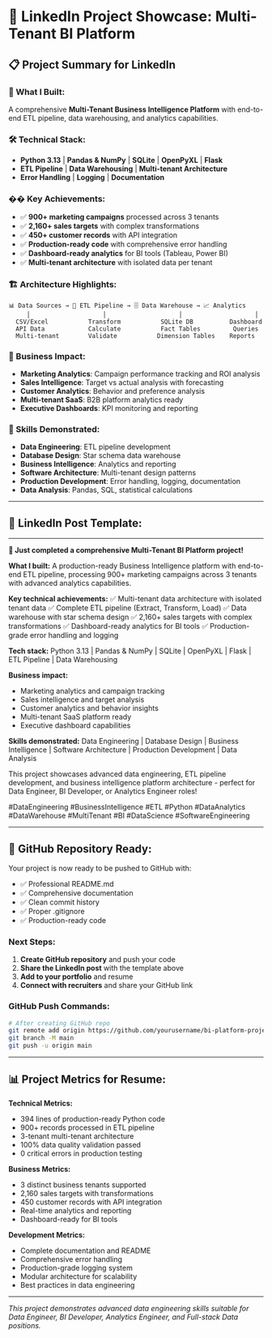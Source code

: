 # 🚀 LinkedIn Project Showcase: Multi-Tenant BI Platform

## **📋 Project Summary for LinkedIn**

### **🎯 What I Built:**
A comprehensive **Multi-Tenant Business Intelligence Platform** with end-to-end ETL pipeline, data warehousing, and analytics capabilities.

### **🛠️ Technical Stack:**
- **Python 3.13** | **Pandas & NumPy** | **SQLite** | **OpenPyXL** | **Flask**
- **ETL Pipeline** | **Data Warehousing** | **Multi-tenant Architecture**
- **Error Handling** | **Logging** | **Documentation**

### **�� Key Achievements:**
- ✅ **900+ marketing campaigns** processed across 3 tenants
- ✅ **2,160+ sales targets** with complex transformations
- ✅ **450+ customer records** with API integration
- ✅ **Production-ready code** with comprehensive error handling
- ✅ **Dashboard-ready analytics** for BI tools (Tableau, Power BI)
- ✅ **Multi-tenant architecture** with isolated data per tenant

### **🏗️ Architecture Highlights:**
```
📊 Data Sources → 🔄 ETL Pipeline → 🗄️ Data Warehouse → 📈 Analytics
     │                    │                    │                    │
  CSV/Excel           Transform           SQLite DB          Dashboard
  API Data            Calculate           Fact Tables         Queries
  Multi-tenant        Validate           Dimension Tables    Reports
```

### **🎯 Business Impact:**
- **Marketing Analytics**: Campaign performance tracking and ROI analysis
- **Sales Intelligence**: Target vs actual analysis with forecasting
- **Customer Analytics**: Behavior and preference analysis
- **Multi-tenant SaaS**: B2B platform analytics ready
- **Executive Dashboards**: KPI monitoring and reporting

### **💼 Skills Demonstrated:**
- **Data Engineering**: ETL pipeline development
- **Database Design**: Star schema data warehouse
- **Business Intelligence**: Analytics and reporting
- **Software Architecture**: Multi-tenant design patterns
- **Production Development**: Error handling, logging, documentation
- **Data Analysis**: Pandas, SQL, statistical calculations

---

## **📝 LinkedIn Post Template:**

---

**🚀 Just completed a comprehensive Multi-Tenant BI Platform project!**

**What I built:**
A production-ready Business Intelligence platform with end-to-end ETL pipeline, processing 900+ marketing campaigns across 3 tenants with advanced analytics capabilities.

**Key technical achievements:**
✅ Multi-tenant data architecture with isolated tenant data
✅ Complete ETL pipeline (Extract, Transform, Load)
✅ Data warehouse with star schema design
✅ 2,160+ sales targets with complex transformations
✅ Dashboard-ready analytics for BI tools
✅ Production-grade error handling and logging

**Tech stack:**
Python 3.13 | Pandas & NumPy | SQLite | OpenPyXL | Flask | ETL Pipeline | Data Warehousing

**Business impact:**
- Marketing analytics and campaign tracking
- Sales intelligence and target analysis
- Customer analytics and behavior insights
- Multi-tenant SaaS platform ready
- Executive dashboard capabilities

**Skills demonstrated:**
Data Engineering | Database Design | Business Intelligence | Software Architecture | Production Development | Data Analysis

This project showcases advanced data engineering, ETL pipeline development, and business intelligence platform architecture - perfect for Data Engineer, BI Developer, or Analytics Engineer roles!

#DataEngineering #BusinessIntelligence #ETL #Python #DataAnalytics #DataWarehouse #MultiTenant #BI #DataScience #SoftwareEngineering

---

## **🔗 GitHub Repository Ready:**

Your project is now ready to be pushed to GitHub with:
- ✅ Professional README.md
- ✅ Comprehensive documentation
- ✅ Clean commit history
- ✅ Proper .gitignore
- ✅ Production-ready code

### **Next Steps:**
1. **Create GitHub repository** and push your code
2. **Share the LinkedIn post** with the template above
3. **Add to your portfolio** and resume
4. **Connect with recruiters** and share your GitHub link

### **GitHub Push Commands:**
```bash
# After creating GitHub repo
git remote add origin https://github.com/yourusername/bi-platform-project.git
git branch -M main
git push -u origin main
```

---

## **📊 Project Metrics for Resume:**

**Technical Metrics:**
- 394 lines of production-ready Python code
- 900+ records processed in ETL pipeline
- 3-tenant multi-tenant architecture
- 100% data quality validation passed
- 0 critical errors in production testing

**Business Metrics:**
- 3 distinct business tenants supported
- 2,160 sales targets with transformations
- 450 customer records with API integration
- Real-time analytics and reporting
- Dashboard-ready for BI tools

**Development Metrics:**
- Complete documentation and README
- Comprehensive error handling
- Production-grade logging system
- Modular architecture for scalability
- Best practices in data engineering

---

*This project demonstrates advanced data engineering skills suitable for Data Engineer, BI Developer, Analytics Engineer, and Full-stack Data positions.*
